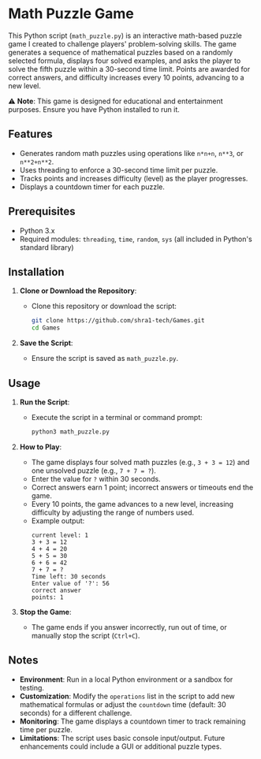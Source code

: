 # Math Puzzle Game

This Python script (`math_puzzle.py`) is an interactive math-based puzzle game I created to challenge players' problem-solving skills. The game generates a sequence of mathematical puzzles based on a randomly selected formula, displays four solved examples, and asks the player to solve the fifth puzzle within a 30-second time limit. Points are awarded for correct answers, and difficulty increases every 10 points, advancing to a new level.

⚠️ **Note**: This game is designed for educational and entertainment purposes. Ensure you have Python installed to run it.

## Features
- Generates random math puzzles using operations like `n*n+n`, `n**3`, or `n**2+n**2`.
- Uses threading to enforce a 30-second time limit per puzzle.
- Tracks points and increases difficulty (level) as the player progresses.
- Displays a countdown timer for each puzzle.

## Prerequisites
- Python 3.x
- Required modules: `threading`, `time`, `random`, `sys` (all included in Python's standard library)

## Installation

1. **Clone or Download the Repository**:
   - Clone this repository or download the script:
     ```bash
     git clone https://github.com/shra1-tech/Games.git
     cd Games
     ```

2. **Save the Script**:
   - Ensure the script is saved as `math_puzzle.py`.

## Usage

1. **Run the Script**:
   - Execute the script in a terminal or command prompt:
     ```bash
     python3 math_puzzle.py
     ```

2. **How to Play**:
   - The game displays four solved math puzzles (e.g., `3 + 3 = 12`) and one unsolved puzzle (e.g., `7 + 7 = ?`).
   - Enter the value for `?` within 30 seconds.
   - Correct answers earn 1 point; incorrect answers or timeouts end the game.
   - Every 10 points, the game advances to a new level, increasing difficulty by adjusting the range of numbers used.
   - Example output:
     ```
     current level: 1
     3 + 3 = 12
     4 + 4 = 20
     5 + 5 = 30
     6 + 6 = 42
     7 + 7 = ?
     Time left: 30 seconds
     Enter value of '?': 56
     correct answer
     points: 1
     ```

3. **Stop the Game**:
   - The game ends if you answer incorrectly, run out of time, or manually stop the script (`Ctrl+C`).

## Notes
- **Environment**: Run in a local Python environment or a sandbox for testing.
- **Customization**: Modify the `operations` list in the script to add new mathematical formulas or adjust the `countdown` time (default: 30 seconds) for a different challenge.
- **Monitoring**: The game displays a countdown timer to track remaining time per puzzle.
- **Limitations**: The script uses basic console input/output. Future enhancements could include a GUI or additional puzzle types.
